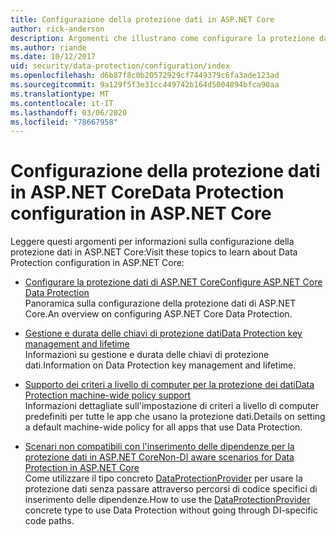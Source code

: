 ```yaml
---
title: Configurazione della protezione dati in ASP.NET Core
author: rick-anderson
description: Argomenti che illustrano come configurare la protezione dati in ASP.NET Core.
ms.author: riande
ms.date: 10/12/2017
uid: security/data-protection/configuration/index
ms.openlocfilehash: d6b87f8c0b20572929cf7449379c6fa3ade123ad
ms.sourcegitcommit: 9a129f5f3e31cc449742b164d5004894bfca90aa
ms.translationtype: MT
ms.contentlocale: it-IT
ms.lasthandoff: 03/06/2020
ms.locfileid: "78667958"
---
```

# <a name="data-protection-configuration-in-aspnet-core"></a><span data-ttu-id="18fc8-103">Configurazione della protezione dati in ASP.NET Core</span><span class="sxs-lookup"><span data-stu-id="18fc8-103">Data Protection configuration in ASP.NET Core</span></span>

<span data-ttu-id="18fc8-104">Leggere questi argomenti per informazioni sulla configurazione della protezione dati in ASP.NET Core:</span><span class="sxs-lookup"><span data-stu-id="18fc8-104">Visit these topics to learn about Data Protection configuration in ASP.NET Core:</span></span>

* [<span data-ttu-id="18fc8-105">Configurare la protezione dati di ASP.NET Core</span><span class="sxs-lookup"><span data-stu-id="18fc8-105">Configure ASP.NET Core Data Protection</span></span>](xref:security/data-protection/configuration/overview)  
  <span data-ttu-id="18fc8-106">Panoramica sulla configurazione della protezione dati di ASP.NET Core.</span><span class="sxs-lookup"><span data-stu-id="18fc8-106">An overview on configuring ASP.NET Core Data Protection.</span></span>

* [<span data-ttu-id="18fc8-107">Gestione e durata delle chiavi di protezione dati</span><span class="sxs-lookup"><span data-stu-id="18fc8-107">Data Protection key management and lifetime</span></span>](xref:security/data-protection/configuration/default-settings)  
  <span data-ttu-id="18fc8-108">Informazioni su gestione e durata delle chiavi di protezione dati.</span><span class="sxs-lookup"><span data-stu-id="18fc8-108">Information on Data Protection key management and lifetime.</span></span>

* [<span data-ttu-id="18fc8-109">Supporto dei criteri a livello di computer per la protezione dei dati</span><span class="sxs-lookup"><span data-stu-id="18fc8-109">Data Protection machine-wide policy support</span></span>](xref:security/data-protection/configuration/machine-wide-policy)  
  <span data-ttu-id="18fc8-110">Informazioni dettagliate sull'impostazione di criteri a livello di computer predefiniti per tutte le app che usano la protezione dati.</span><span class="sxs-lookup"><span data-stu-id="18fc8-110">Details on setting a default machine-wide policy for all apps that use Data Protection.</span></span>

* [<span data-ttu-id="18fc8-111">Scenari non compatibili con l'inserimento delle dipendenze per la protezione dati in ASP.NET Core</span><span class="sxs-lookup"><span data-stu-id="18fc8-111">Non-DI aware scenarios for Data Protection in ASP.NET Core</span></span>](xref:security/data-protection/configuration/non-di-scenarios)  
  <span data-ttu-id="18fc8-112">Come utilizzare il tipo concreto [DataProtectionProvider](/dotnet/api/Microsoft.AspNetCore.DataProtection.DataProtectionProvider) per usare la protezione dati senza passare attraverso percorsi di codice specifici di inserimento delle dipendenze.</span><span class="sxs-lookup"><span data-stu-id="18fc8-112">How to use the [DataProtectionProvider](/dotnet/api/Microsoft.AspNetCore.DataProtection.DataProtectionProvider) concrete type to use Data Protection without going through DI-specific code paths.</span></span>
